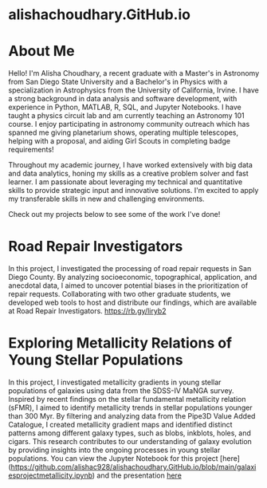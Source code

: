 # alishachoudhary.GitHub.io

# About Me

Hello! I'm Alisha Choudhary, a recent graduate with a Master's in Astronomy from San Diego State University and a Bachelor's in Physics with a specialization in Astrophysics from the University of California, Irvine. I have a strong background in data analysis and software development, with experience in Python, MATLAB, R, SQL, and Jupyter Notebooks. I have taught a physics circuit lab and am currently teaching an Astronomy 101 course. I enjoy participating in astronomy community outreach which has spanned me giving planetarium shows, operating multiple telescopes, helping with a proposal, and aiding Girl Scouts in completing badge requirements!

Throughout my academic journey, I have worked extensively with big data and data analytics, honing my skills as a creative problem solver and fast learner. I am passionate about leveraging my technical and quantitative skills to provide strategic input and innovative solutions. I'm excited to apply my transferable skills in new and challenging environments.

Check out my projects below to see some of the work I've done!

# Road Repair Investigators
In this project, I investigated the processing of road repair requests in San Diego County. By analyzing socioeconomic, topographical, application, and anecdotal data, I aimed to uncover potential biases in the prioritization of repair requests. Collaborating with two other graduate students, we developed web tools to host and distribute our findings, which are available at Road Repair Investigators.
https://rb.gy/liryb2

# Exploring Metallicity Relations of Young Stellar Populations
In this project, I investigated metallicity gradients in young stellar populations of galaxies using data from the SDSS-IV MaNGA survey. Inspired by recent findings on the stellar fundamental metallicity relation (sFMR), I aimed to identify metallicity trends in stellar populations younger than 300 Myr. By filtering and analyzing data from the Pipe3D Value Added Catalogue, I created metallicity gradient maps and identified distinct patterns among different galaxy types, such as blobs, inkblots, holes, and cigars. This research contributes to our understanding of galaxy evolution by providing insights into the ongoing processes in young stellar populations.
You can view the Jupyter Notebook for this project [here] (https://github.com/alishac928/alishachoudhary.GitHub.io/blob/main/galaxiesprojectmetallicity.ipynb) and the presentation [here](https://github.com/alishac928/alishachoudhary.GitHub.io/blob/main/galaxiesprojectmetallicity.ipynb)

